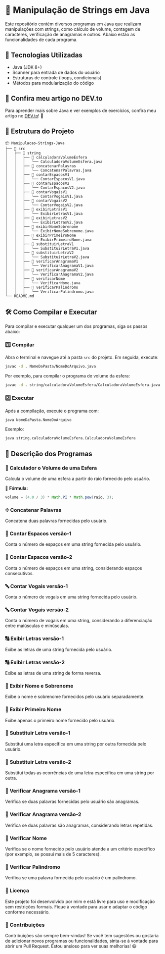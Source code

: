 # 📌 Manipulação de Strings em Java

Este repositório contém diversos programas em Java que realizam manipulações com strings, 
como cálculo de volume, contagem de caracteres, verificação de anagramas e outros. 
Abaixo estão as funcionalidades de cada programa.

## 🚀 Tecnologias Utilizadas

- Java (JDK 8+)
- Scanner para entrada de dados do usuário
- Estruturas de controle (loops, condicionais)
- Métodos para modularização do código

## 📌 Confira meu artigo no DEV.to

Para aprender mais sobre Java e ver exemplos de exercícios, confira meu artigo no [DEV.to](https://dev.to/vitorpaiola/lista-de-exercicios-basicos-em-java-part-2-5aj2)! 🚀

## 📂 Estrutura do Projeto

```estrutura
📦 Manipulacao-Strings-Java
├── 📁 src
│   ├── 📁 string
│   │   ├── 📁 calculadoraVolumeEsfera
│   │   │   └── CalculadoraVolumeEsfera.java
│   │   ├── 📁 concatenarPalavras
│   │   │   └── ConcatenarPalavras.java
│   │   ├── 📁 contarEspacosV1
│   │   │   └── ContarEspacosV1.java
│   │   ├── 📁 contarEspacosV2
│   │   │   └── ContarEspacosV2.java
│   │   ├── 📁 contarVogaisV1
│   │   │   └── ContarVogaisV1.java
│   │   ├── 📁 contarVogaisV2
│   │   │   └── ContarVogaisV2.java
│   │   ├── 📁 exibirLetrasV1
│   │   │   └── ExibirLetrasV1.java
│   │   ├── 📁 exibirLetrasV2
│   │   │   └── ExibirLetrasV2.java
│   │   ├── 📁 exibirNomeSobrenome
│   │   │   └── ExibirNomeSobrenome.java
│   │   ├── 📁 exibirPrimeiroNome
│   │   │   └── ExibirPrimeiroNome.java
│   │   ├── 📁 substituirLetraV1
│   │   │   └── SubstituirLetraV1.java
│   │   ├── 📁 substituirLetraV2
│   │   │   └── SubstituirLetraV2.java
│   │   ├── 📁 verificarAnagramaV1
│   │   │   └── VerificarAnagramaV1.java
│   │   ├── 📁 verificarAnagramaV2
│   │   │   └── VerificarAnagramaV2.java
│   │   ├── 📁 verificarNome
│   │   │   └── VerificarNome.java
│   │   ├── 📁 verificarPalindromo
│   │   │   └── VerificarPalindromo.java
└── README.md
```

## 🛠️ Como Compilar e Executar

Para compilar e executar qualquer um dos programas, siga os passos abaixo:

### 1️⃣ **Compilar**

Abra o terminal e navegue até a pasta `src` do projeto. Em seguida, execute:

```sh
javac -d . NomeDaPasta/NomeDoArquivo.java
```

Por exemplo, para compilar o programa de volume da esfera:

```sh
javac -d . string/calculadoraVolumeEsfera/CalculadoraVolumeEsfera.java
```

### 2️⃣ **Executar**

Após a compilação, execute o programa com:

```sh
java NomeDaPasta.NomeDoArquivo
```

Exemplo:

```sh
java string.calculadoraVolumeEsfera.CalculadoraVolumeEsfera
```

## 📌 Descrição dos Programas

### 🔵 **Calculador o Volume de uma Esfera**

Calcula o volume de uma esfera a partir do raio fornecido pelo usuário.

📌 **Fórmula:**
```java
volume = (4.0 / 3) * Math.PI * Math.pow(raio, 3);
```

### ➗ **Concatenar Palavras**

Concatena duas palavras fornecidas pelo usuário.

### 🔢 **Contar Espacos versão-1**

Conta o número de espaços em uma string fornecida pelo usuário.

### 🔢 **Contar Espacos versão-2**

Conta o número de espaços em uma string, considerando espaços consecutivos.

### 🔤 **Contar Vogais versão-1**

Conta o número de vogais em uma string fornecida pelo usuário.

### 🔤 **Contar Vogais versão-2**

Conta o número de vogais em uma string, considerando a diferenciação entre maiúsculas e minúsculas.

### 🔠 **Exibir Letras versão-1**

Exibe as letras de uma string fornecida pelo usuário.

### 🔠 **Exibir Letras versão-2**

Exibe as letras de uma string de forma reversa.

### 📝 **Exibir Nome e Sobrenome**

Exibe o nome e sobrenome fornecidos pelo usuário separadamente.

### 📝 **Exibir Primeiro Nome**

Exibe apenas o primeiro nome fornecido pelo usuário.

### 🔄 **Substituir Letra versão-1**

Substitui uma letra específica em uma string por outra fornecida pelo usuário.

### 🔄 **Substituir Letra versão-2**

Substitui todas as ocorrências de uma letra específica em uma string por outra.

### 🔑 **Verificar Anagrama versão-1**

Verifica se duas palavras fornecidas pelo usuário são anagramas.

### 🔑 **Verificar Anagrama versão-2**

Verifica se duas palavras são anagramas, considerando letras repetidas.

### 🧾 **Verificar Nome**

Verifica se o nome fornecido pelo usuário atende a um critério específico (por exemplo, se possui mais de 5 caracteres).

### 🔄 **Verificar Palindromo**

Verifica se uma palavra fornecida pelo usuário é um palíndromo.

### 📜 **Licença**

Este projeto foi desenvolvido por mim e está livre para uso e modificação sem restrições formais.
Fique à vontade para usar e adaptar o código conforme necessário.

### 🤝 **Contribuições**

Contribuições são sempre bem-vindas! Se você tem sugestões ou gostaria de adicionar novos programas ou funcionalidades,
sinta-se à vontade para abrir um Pull Request. Estou ansioso para ver suas melhorias! 😃

